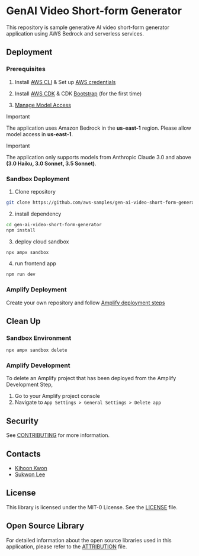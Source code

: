 # GenAI Video Short-form Generator

This repository is sample generative AI video short-form generator application using AWS Bedrock and serverless services.

## Deployment

### Prerequisites

1. Install [AWS CLI](https://docs.aws.amazon.com/cli/latest/userguide/getting-started-install.html) & Set up [AWS credentials](https://docs.aws.amazon.com/cli/latest/userguide/cli-configure-files.html)

2. Install [AWS CDK](https://docs.aws.amazon.com/cdk/v2/guide/getting_started.html#getting_started_install) & CDK [Bootstrap](https://docs.aws.amazon.com/cdk/v2/guide/bootstrapping-env.html#bootstrapping-howto) (for the first time)

3. [Manage Model Access](https://docs.aws.amazon.com/bedrock/latest/userguide/model-access.html)

> [!IMPORTANT]
> The application uses Amazon Bedrock in the **us-east-1** region. Please allow model access in **us-east-1**.

> [!IMPORTANT]
> The application only supports models from Anthropic Claude 3.0 and above **(3.0 Haiku, 3.0 Sonnet, 3.5 Sonnet)**.

### Sandbox Deployment

1. Clone repository

```sh
git clone https://github.com/aws-samples/gen-ai-video-short-form-generator.git
```

2. install dependency

```sh
cd gen-ai-video-short-form-generator
npm install
```

3. deploy cloud sandbox

```sh
npx ampx sandbox
```

4. run frontend app

```sh
npm run dev
```

### Amplify Deployment

Create your own repository and follow [Amplify deployment steps](https://docs.amplify.aws/react/start/quickstart/#2-deploy-the-starter-app)

## Clean Up

### Sandbox Environment

```sh
npx ampx sandbox delete
```

### Amplify Development

To delete an Amplify project that has been deployed from the Amplify Development Step, 

1. Go to your Amplify project console
2. Navigate to `App Settings > General Settings > Delete app`

## Security

See [CONTRIBUTING](CONTRIBUTING.md#security-issue-notifications) for more information.

## Contacts

- [Kihoon Kwon](https://github.com/kyoonkwon)
- [Sukwon Lee](https://github.com/ltrain81)


## License

This library is licensed under the MIT-0 License. See the [LICENSE](LICENSE) file.

## Open Source Library

For detailed information about the open source libraries used in this application, please refer to the [ATTRIBUTION](ATTRIBUTION.md) file.
